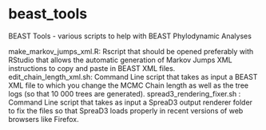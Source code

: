 # beast_tools
BEAST Tools - various scripts to help with BEAST Phylodynamic Analyses

make_markov_jumps_xml.R: Rscript that should be opened preferably with RStudio that allows the automatic generation of Markov Jumps XML instructions to copy and paste in BEAST XML files.
edit_chain_length_xml.sh: Command Line script that takes as input a BEAST XML file to which you change the MCMC Chain length as well as the tree logs (so that 10 000 trees are generated).
spread3_rendering_fixer.sh : Command Line script that takes as input a SpreaD3 output renderer folder to fix the files so that SpreaD3 loads properly in recent versions of web browsers like Firefox.


